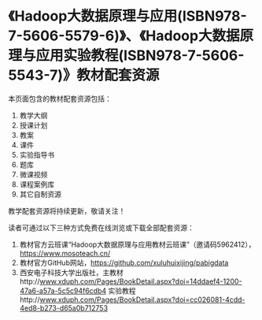 # 《Hadoop大数据原理与应用(ISBN978-7-5606-5579-6)》、《Hadoop大数据原理与应用实验教程(ISBN978-7-5606-5543-7)》教材配套资源

本页面包含的教材配套资源包括：  
1. 教学大纲  
2. 授课计划  
3. 教案  
4. 课件  
5. 实验指导书  
6. 题库  
7. 微课视频  
8. 课程案例库
9. 其它自制资源

教学配套资源将持续更新，敬请关注！

读者可通过以下三种方式免费在线浏览或下载全部配套资源：
1. 教材官方云班课“Hadoop大数据原理与应用教材云班课”（邀请码5962412），https://www.mosoteach.cn/
2. 教材官方GitHub网站，https://github.com/xuluhuixijing/pabigdata
3. 西安电子科技大学出版社，主教材http://www.xduph.com/Pages/BookDetail.aspx?doi=14ddaef4-1200-47a6-a57a-5c5c94f6cdb4
   实验教程http://www.xduph.com/Pages/BookDetail.aspx?doi=cc026081-4cdd-4ed8-b273-d65a0b712753
